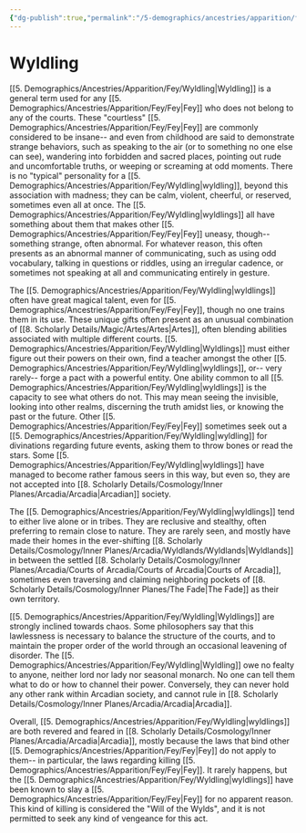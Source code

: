 ```yaml
---
{"dg-publish":true,"permalink":"/5-demographics/ancestries/apparition/fey/wyldling/","noteIcon":""}
---
```


# Wyldling

[[5. Demographics/Ancestries/Apparition/Fey/Wyldling\|Wyldling]] is a general term used for any [[5. Demographics/Ancestries/Apparition/Fey/Fey\|Fey]] who does not belong to any of the courts. These "courtless" [[5. Demographics/Ancestries/Apparition/Fey/Fey\|Fey]] are commonly considered to be insane-- and even from childhood are said to demonstrate strange behaviors, such as speaking to the air (or to something no one else can see), wandering into forbidden and sacred places, pointing out rude and uncomfortable truths, or weeping or screaming at odd moments. There is no "typical" personality for a [[5. Demographics/Ancestries/Apparition/Fey/Wyldling\|wyldling]], beyond this association with madness; they can be calm, violent, cheerful, or reserved, sometimes even all at once. The [[5. Demographics/Ancestries/Apparition/Fey/Wyldling\|wyldlings]] all have something about them that makes other [[5. Demographics/Ancestries/Apparition/Fey/Fey\|Fey]] uneasy, though-- something strange, often abnormal. For whatever reason, this often presents as an abnormal manner of communicating, such as using odd vocabulary, talking in questions or riddles, using an irregular cadence, or sometimes not speaking at all and communicating entirely in gesture.

The [[5. Demographics/Ancestries/Apparition/Fey/Wyldling\|wyldlings]] often have great magical talent, even for [[5. Demographics/Ancestries/Apparition/Fey/Fey\|Fey]], though no one trains them in its use. These unique gifts often present as an unusual combination of [[8. Scholarly Details/Magic/Artes/Artes\|Artes]], often blending abilities associated with multiple different courts. [[5. Demographics/Ancestries/Apparition/Fey/Wyldling\|Wyldlings]] must either figure out their powers on their own, find a teacher amongst the other [[5. Demographics/Ancestries/Apparition/Fey/Wyldling\|wyldlings]], or-- very rarely-- forge a pact with a powerful entity. One ability common to all [[5. Demographics/Ancestries/Apparition/Fey/Wyldling\|wyldlings]] is the capacity to see what others do not. This may mean seeing the invisible, looking into other realms, discerning the truth amidst lies, or knowing the past or the future. Other [[5. Demographics/Ancestries/Apparition/Fey/Fey\|Fey]] sometimes seek out a [[5. Demographics/Ancestries/Apparition/Fey/Wyldling\|wyldling]] for divinations regarding future events, asking them to throw bones or read the stars. Some [[5. Demographics/Ancestries/Apparition/Fey/Wyldling\|wyldlings]] have managed to become rather famous seers in this way, but even so, they are not accepted into [[8. Scholarly Details/Cosmology/Inner Planes/Arcadia/Arcadia\|Arcadian]] society. 

The [[5. Demographics/Ancestries/Apparition/Fey/Wyldling\|wyldlings]] tend to either live alone or in tribes. They are reclusive and stealthy, often preferring to remain close to nature. They are rarely seen, and mostly have made their homes in the ever-shifting [[8. Scholarly Details/Cosmology/Inner Planes/Arcadia/Wyldlands/Wyldlands\|Wyldlands]] in between the settled [[8. Scholarly Details/Cosmology/Inner Planes/Arcadia/Courts of Arcadia/Courts of Arcadia\|Courts of Arcadia]], sometimes even traversing and claiming neighboring pockets of [[8. Scholarly Details/Cosmology/Inner Planes/The Fade\|The Fade]] as their own territory. 

[[5. Demographics/Ancestries/Apparition/Fey/Wyldling\|Wyldlings]] are strongly inclined towards chaos. Some philosophers say that this lawlessness is necessary to balance the structure of the courts, and to maintain the proper order of the world through an occasional leavening of disorder. The [[5. Demographics/Ancestries/Apparition/Fey/Wyldling\|Wyldling]] owe no fealty to anyone, neither lord nor lady nor seasonal monarch. No one can tell them what to do or how to channel their power. Conversely, they can never hold any other rank within Arcadian society, and cannot rule in [[8. Scholarly Details/Cosmology/Inner Planes/Arcadia/Arcadia\|Arcadia]]. 

Overall, [[5. Demographics/Ancestries/Apparition/Fey/Wyldling\|wyldlings]] are both revered and feared in [[8. Scholarly Details/Cosmology/Inner Planes/Arcadia/Arcadia\|Arcadia]], mostly because the laws that bind other [[5. Demographics/Ancestries/Apparition/Fey/Fey\|Fey]] do not apply to them-- in particular, the laws regarding killing [[5. Demographics/Ancestries/Apparition/Fey/Fey\|Fey]]. It rarely happens, but the [[5. Demographics/Ancestries/Apparition/Fey/Wyldling\|wyldlings]] have been known to slay a [[5. Demographics/Ancestries/Apparition/Fey/Fey\|Fey]] for no apparent reason. This kind of killing is considered the "Will of the Wylds", and it is not permitted to seek any kind of vengeance for this act. 

